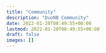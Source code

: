 ```yaml
---
title: "Community"
description: "DuoNB Community"
date: 2022-01-20T08:49:55+00:00
lastmod: 2022-01-20T08:49:55+00:00
draft: false
images: []
---
```

